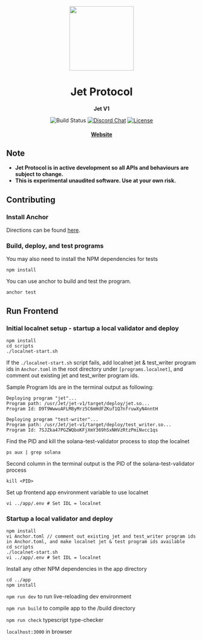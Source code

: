 <div align="center">
  <img height="170" src="https://github.com/jet-lab/jet-v1/raw/master/app/public/img/jet/jet_logomark_gradient.png" />

  <h1>Jet Protocol</h1>

  <p>
    <strong>Jet V1</strong>
  </p>

  <p>
    <img alt="Build Status" src="https://github.com/jet-lab/jet-v1/actions/workflows/build.yml/badge.svg" />
    <a href="https://discord.com/channels/880316176612343891"><img alt="Discord Chat" src="https://img.shields.io/discord/833805114602291200?color=blueviolet" /></a>
    <a href="https://opensource.org/licenses/AGPL-3.0"><img alt="License" src="https://img.shields.io/github/license/jet-lab/jet-v1?color=blue" /></a>
  </p>

  <h4>
    <a href="https://jetprotocol.io/">Website</a>
  </h4>
</div>

## Note

* **Jet Protocol is in active development so all APIs and behaviours are subject to change.**
* **This is experimental unaudited software. Use at your own risk.**

## Contributing

### Install Anchor

Directions can be found [here](https://project-serum.github.io/anchor/getting-started/installation.html).

### Build, deploy, and test programs

You may also need to install the NPM dependencies for tests

```
npm install
```

You can use anchor to build and test the program.

```
anchor test
```

## Run Frontend

### Initial localnet setup - startup a local validator and deploy

```
npm install
cd scripts
./localnet-start.sh
```

If the `./localnet-start.sh` script fails, add localnet jet & test_writer program ids in `Anchor.toml` in the root directory under `[programs.localnet]`, and comment out existing jet and test_writer program ids.

Sample Program Ids are in the terminal output as following:

```
Deploying program "jet"...
Program path: /usr/Jet/jet-v1/target/deploy/jet.so...
Program Id: D9T9WwwuAFLM8yMrz5C6mHdFZKuf1Q7nfruwXyN4nntH

Deploying program "test-writer"...
Program path: /usr/Jet/jet-v1/target/deploy/test_writer.so...
Program Id: 7SJZka47PGZWQboKFjXmY369hSxNHVzRtzPmiNvcc1qs
```

Find the PID and kill the solana-test-validator process to stop the localnet

```
ps aux | grep solana
```

Second column in the terminal output is the PID of the solana-test-validator process

```
kill <PID>
```

Set up frontend app environment variable to use localnet
```
vi ../app/.env # Set IDL = localnet
```

### Startup a local validator and deploy

```
npm install
vi Anchor.toml // comment out existing jet and test_writer program ids in Anchor.toml, and make localnet jet & test program ids available
cd scripts
./localnet-start.sh
vi ../app/.env # Set IDL = localnet
```

Install any other NPM dependencies in the app directory

```
cd ../app
npm install
```

`npm run dev` to run live-reloading dev environment

`npm run build` to compile app to the /build directory

`npm run check` typescript type-checker

`localhost:3000` in browser
